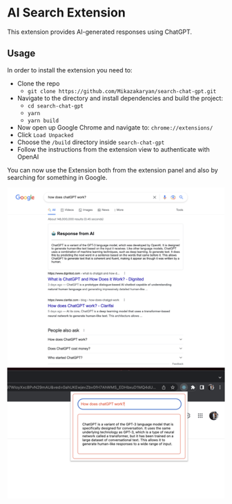 # AI Search Extension

This extension provides AI-generated responses using ChatGPT.

## Usage

In order to install the extension you need to:

- Clone the repo
  - `git clone https://github.com/Mikazakaryan/search-chat-gpt.git`
- Navigate to the directory and install dependencies and build the project:
  - `cd search-chat-gpt`
  - `yarn`
  - `yarn build`
- Now open up Google Chrome and navigate to: `chrome://extensions/`
- Click `Load Unpacked`
- Choose the `/build` directory inside `search-chat-gpt`
- Follow the instructions from the extension view to authenticate with OpenAI

You can now use the Extension both from the extension panel and also by searching for something in Google.

![Screenshot from Google using ChatGPT Extension](./screenshot.png)
![Screenshot from ChatGPT Extension](./screenshot2.png)
